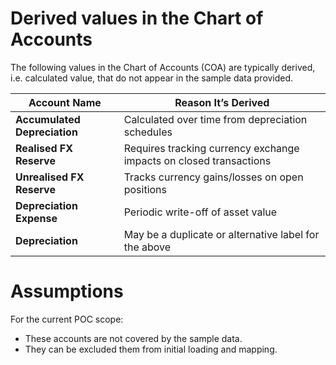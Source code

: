 # Derived values in the Chart of Accounts
The following values in the Chart of Accounts (COA) are typically derived, i.e. calculated value, that do not appear in the sample data provided.

| Account Name                 | Reason It’s Derived                                                |
| ---------------------------- | ------------------------------------------------------------------ |
| **Accumulated Depreciation** | Calculated over time from depreciation schedules                   |
| **Realised FX Reserve**      | Requires tracking currency exchange impacts on closed transactions |
| **Unrealised FX Reserve**    | Tracks currency gains/losses on open positions                     |
| **Depreciation Expense**     | Periodic write-off of asset value                                  |
| **Depreciation**             | May be a duplicate or alternative label for the above              |

# Assumptions
For the current POC scope:

- These accounts are not covered by the sample data.
- They can be excluded them from initial loading and mapping.
